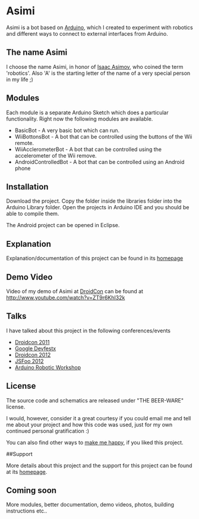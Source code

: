 # Asimi

Asimi is a bot based on [Arduino](http://arduino.cc), which I created to experiment with robotics and different ways to connect to external interfaces from Arduino.

## The name Asimi

I choose the name Asimi, in honor of [Isaac Asimov](http://en.wikipedia.org/wiki/Isaac_Asimov), who coined the term 'robotics'. Also 'A' is the starting letter of the name of a very special person in my life ;) 

## Modules

Each module is a separate Arduino Sketch which does a particular functionality. Right now the following modules are available.

*   BasicBot - A very basic bot which can run.
*   WiiBottonsBot - A bot that can be controlled using the buttons of the Wii remote.
*   WiiAcclerometerBot - A bot that can be controlled using the accelerometer of the Wii remove.
*   AndroidControlledBot - A bot that can be controlled using an Android phone

## Installation

Download the project. Copy the folder inside the libraries folder into the Arduino Library folder. Open the projects in Arduino IDE and you should be able to compile them. 

The Android project can be opened in Eclipse.

## Explanation

Explanation/documentation of this project can be found in its [homepage](http://hardwarefun.com/projects/asimi)

## Demo Video

Video of my demo of Asimi at [DroidCon](http://sudarmuthu.com/blog/building-robots-using-arduino-and-android-at-droidcon) can be found at http://www.youtube.com/watch?v=ZT9r6KhI32k

## Talks

I have talked about this project in the following conferences/events

- [Droidcon 2011](http://sudarmuthu.com/blog/building-robots-using-arduino-and-android-at-droidcon)
- [Google Devfestx](sudarmuthu.com/blog/building-robots-using-android-and-arduino-in-google-devfestx)
- [Droidcon 2012](http://sudarmuthu.com/blog/using-websockets-with-android-to-control-arduino-robots)
- [JSFoo 2012](http://sudarmuthu.com/blog/controlling-robots-using-javascript)
- [Arduino Robotic Workshop](hardwarefun.com/arduino-workshop)

## License

The source code and schematics are released under "THE BEER-WARE" license.

I would, however, consider it a great courtesy if you could email me and tell me about your project and how this code was used, just for my own continued personal gratification :)

You can also find other ways to [make me happy](http://sudarmuthu.com/if-you-wanna-thank-me), if you liked this project.

##Support 

More details about this project and the support for this project can be found at its [homepage](http://hardwarefun.com/projects/asimi).

## Coming soon

More modules, better documentation, demo videos, photos, building instructions etc..
